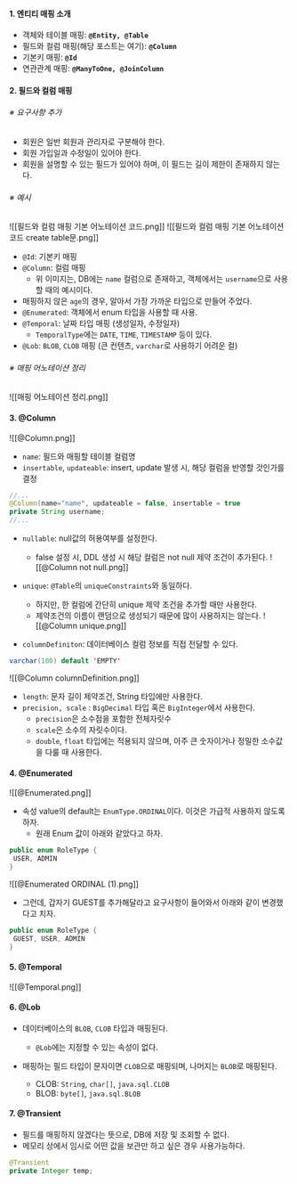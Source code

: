 
#### 1. 엔티티 매핑 소개

- 객체와 테이블 매핑: **`@Entity, @Table`**
- 필드와 컬럼 매핑(해당 포스트는 여기): **`@Column`**
- 기본키 매핑: **`@Id`**
- 연관관계 매핑: **`@ManyToOne, @JoinColumn`**


#### 2. 필드와 컬럼 매핑

###### ※ 요구사항 추가
- 회원은 일반 회원과 관리자로 구분해야 한다.
- 회원 가입일과 수정일이 있어야 한다.
- 회원을 설명할 수 있는 필드가 있어야 하며, 이 필드는 길이 제한이 존재하지 않는다.

###### ※ 예시
![[필드와 컬럼 매핑 기본 어노테이션 코드.png]]
![[필드와 컬럼 매핑 기본 어노테이션 코드 create table문.png]]
- `@Id`: 기본키 매핑
- `@Column`: 컬럼 매핑
	- 위 이미지는, DB에는 `name` 컬럼으로 존재하고, 객체에서는 `username`으로 사용할 때의 예시이다.
- 매핑하지 않은 `age`의 경우, 알아서 가장 가까운 타입으로 만들어 주었다.
- `@Enumerated`: 객체에서 enum 타입을 사용할 때 사용. 
- `@Temporal`: 날짜 타입 매핑 (생성일자, 수정일자)
	- `TemporalType`에는 `DATE`, `TIME`, `TIMESTAMP` 등이 있다.
- `@Lob`: `BLOB`, `CLOB` 매핑 (큰 컨텐츠, `varchar`로 사용하기 어려운 컬)

###### ※ 매핑 어노테이션 정리
![[매핑 어노테이션 정리.png]]


#### 3. @Column
![[@Column.png]]
- `name`: 필드와 매핑할 테이블 컬럼명
- `insertable`, `updateable`: insert, update 발생 시, 해당 컬럼을 반영할 것인가를 결정
```java
//...
@Column(name="name", updateable = false, insertable = true
private String username;
//...
```

- `nullable`: null값의 허용여부를 설정한다. 
	- false 설정 시, DDL 생성 시 해당 컬럼은 not null 제약 조건이 추가된다.
![[@Column not null.png]]

- `unique`: `@Table`의 `uniqueConstraints`와 동일하다. 
	- 하지만, 한 컬럼에 간단히 unique 제약 조건을 추가할 때만 사용한다.
	- 제약조건의 이름이 랜덤으로 생성되기 때문에 많이 사용하지는 않는다.
![[@Column unique.png]]

- `columnDefiniton`: 데이터베이스 컬럼 정보를 직접 전달할 수 있다.
```java
varchar(100) default 'EMPTY'
```
![[@Column columnDefinition.png]]

- `length`: 문자 길이 제약조건, String 타입에만 사용한다. 
- `precision, scale` : `BigDecimal` 타입 혹은 `BigInteger`에서 사용한다.
	- `precision`은 소수점을 포함한 전체자릿수
	- `scale`은 소수의 자릿수이다.
	- `double`, `float` 타입에는 적용되지 않으며, 아주 큰 숫자이거나 정밀한 소수값을 다룰 때 사용한다.

#### 4. @Enumerated
![[@Enumerated.png]]
- 속성 value의 default는 `EnumType.ORDINAL`이다. 이것은 가급적 사용하지 않도록 하자.
	- 원래 Enum 값이 아래와 같았다고 하자.
```java
public enum RoleType {
 USER, ADMIN
}
```
![[@Enumerated ORDINAL (1).png]]

- 그런데, 갑자기 GUEST를 추가해달라고 요구사항이 들어와서 아래와 같이 변경했다고 치자.
```java
public enum RoleType {
 GUEST, USER, ADMIN
}
```




#### 5. @Temporal
![[@Temporal.png]]


#### 6. @Lob

- 데이터베이스의 `BLOB`, `CLOB` 타입과 매핑된다.
	- `@Lob`에는 지정할 수 있는 속성이 없다.

- 매핑하는 필드 타입이 문자이면 `CLOB`으로 매핑되며, 나머지는 `BLOB`로 매핑된다.
	- CLOB: `String`, `char[]`, `java.sql.CLOB`
	- BLOB: `byte[]`, `java.sql.BLOB`

#### 7. @Transient

- 필드를 매핑하지 않겠다는 뜻으로, DB에 저장 및 조회할 수 없다.
- 메모리 상에서 임시로 어떤 값을 보관만 하고 싶은 경우 사용가능하다.

```java
@Transient
private Integer temp;
```


